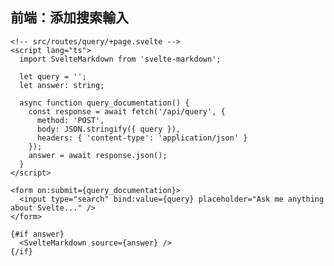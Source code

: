 ## <carbon-search /> 前端：添加搜索輸入 <!-- Add a search box to the front end -->

```svelte {all|5,9,11,19|6,14,23|9}
<!-- src/routes/query/+page.svelte -->
<script lang="ts">
  import SvelteMarkdown from 'svelte-markdown';
  
  let query = '';
  let answer: string;
  
  async function query_documentation() {
    const response = await fetch('/api/query', {
      method: 'POST',
      body: JSON.stringify({ query }),
      headers: { 'content-type': 'application/json' }
    });
    answer = await response.json();
  }
</script>

<form on:submit={query_documentation}>
  <input type="search" bind:value={query} placeholder="Ask me anything about Svelte..." />
</form>

{#if answer}
  <SvelteMarkdown source={answer} />
{/if}
```

<!-- 
然後在前端：添加搜索輸入
1. 我要加新 SvelteKit 路由: `/query` 所以我創建這個文件: `routes/query/+page.svelte` 
2. 加一個輸入，bind 那個輸入的值到 query 變量. 把那個 query 發送到我們的後端 API
3. 等待答案, 然後把答案給用戶

Next is the frontend: add a search input
1. Create a new SvelteKit route that will display at `/query` by adding `routes/query/+page.svelte`
2. Add an input, bind the value to the query variable and send that to our backend API using a fetch request
3. When we receive the answer we'll display the markdown to the user.

Now, let's create the backend API for `/api/query`. Since we're using SvelteKit, it's REALLY easy. -->